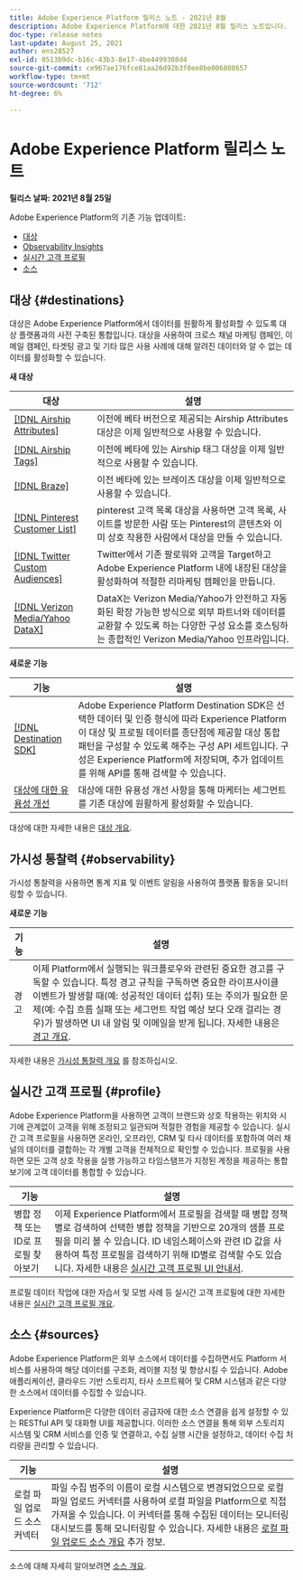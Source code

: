 ```yaml
---
title: Adobe Experience Platform 릴리스 노트 - 2021년 8월
description: Adobe Experience Platform에 대한 2021년 8월 릴리스 노트입니다.
doc-type: release notes
last-update: August 25, 2021
author: ens28527
exl-id: 0513b9dc-b16c-43b3-8e17-4be4499308d4
source-git-commit: ce967ae176fce81aa26d92b3f0ee8be006808657
workflow-type: tm+mt
source-wordcount: '712'
ht-degree: 6%

---
```


# Adobe Experience Platform 릴리스 노트

**릴리스 날짜: 2021년 8월 25일**

Adobe Experience Platform의 기존 기능 업데이트:

- [대상](#destinations)
- [Observability Insights](#observability)
- [실시간 고객 프로필](#profile)
- [소스](#sources)

## 대상 {#destinations}

대상은 Adobe Experience Platform에서 데이터를 원활하게 활성화할 수 있도록 대상 플랫폼과의 사전 구축된 통합입니다. 대상을 사용하여 크로스 채널 마케팅 캠페인, 이메일 캠페인, 타겟팅 광고 및 기타 많은 사용 사례에 대해 알려진 데이터와 알 수 없는 데이터를 활성화할 수 있습니다.

**새 대상**

| 대상 | 설명 |
| ----------- | ----------- |
| [[!DNL Airship Attributes]](../../destinations/catalog/mobile-engagement/airship-attributes.md) | 이전에 베타 버전으로 제공되는 Airship Attributes 대상은 이제 일반적으로 사용할 수 있습니다. |
| [[!DNL Airship Tags]](../../destinations/catalog/mobile-engagement/airship-tags.md) | 이전에 베타에 있는 Airship 태그 대상을 이제 일반적으로 사용할 수 있습니다. |
| [[!DNL Braze]](../../destinations/catalog/mobile-engagement/braze.md) | 이전 베타에 있는 브레이즈 대상을 이제 일반적으로 사용할 수 있습니다. |
| [[!DNL Pinterest Customer List]](../../destinations/catalog/advertising/pinterest.md) | pinterest 고객 목록 대상을 사용하면 고객 목록, 사이트를 방문한 사람 또는 Pinterest의 콘텐츠와 이미 상호 작용한 사람에서 대상을 만들 수 있습니다. |
| [[!DNL Twitter Custom Audiences]](../../destinations/catalog/social/twitter.md) | Twitter에서 기존 팔로워와 고객을 Target하고 Adobe Experience Platform 내에 내장된 대상을 활성화하여 적절한 리마케팅 캠페인을 만듭니다. |
| [[!DNL Verizon Media/Yahoo DataX]](../../destinations/catalog/advertising/datax.md) | DataX는 Verizon Media/Yahoo가 안전하고 자동화된 확장 가능한 방식으로 외부 파트너와 데이터를 교환할 수 있도록 하는 다양한 구성 요소를 호스팅하는 종합적인 Verizon Media/Yahoo 인프라입니다. |

**새로운 기능**

| 기능 | 설명 |
| --- | --- |
| [[!DNL Destination SDK]](../../destinations/destination-sdk/overview.md) | Adobe Experience Platform Destination SDK은 선택한 데이터 및 인증 형식에 따라 Experience Platform이 대상 및 프로필 데이터를 종단점에 제공할 대상 통합 패턴을 구성할 수 있도록 해주는 구성 API 세트입니다. 구성은 Experience Platform에 저장되며, 추가 업데이트를 위해 API를 통해 검색할 수 있습니다. |
| [대상에 대한 유용성 개선](../../destinations/ui/activation-overview.md) | 대상에 대한 유용성 개선 사항을 통해 마케터는 세그먼트를 기존 대상에 원활하게 활성화할 수 있습니다. |

대상에 대한 자세한 내용은 [대상 개요](../../destinations/home.md).

## 가시성 통찰력 {#observability}

가시성 통찰력을 사용하면 통계 지표 및 이벤트 알림을 사용하여 플랫폼 활동을 모니터링할 수 있습니다.

**새로운 기능**

| 기능 | 설명 |
| --- | --- |
| 경고 | 이제 Platform에서 실행되는 워크플로우와 관련된 중요한 경고를 구독할 수 있습니다. 특정 경고 규칙을 구독하면 중요한 라이프사이클 이벤트가 발생할 때(예: 성공적인 데이터 섭취) 또는 주의가 필요한 문제(예: 수집 흐름 실패 또는 세그먼트 작업 예상 보다 오래 걸리는 경우)가 발생하면 UI 내 알림 및 이메일을 받게 됩니다. 자세한 내용은 [경고 개요](../../observability/alerts/overview.md). |

자세한 내용은 [가시성 통찰력 개요](../../observability/home.md) 를 참조하십시오.

## 실시간 고객 프로필 {#profile}

Adobe Experience Platform을 사용하면 고객이 브랜드와 상호 작용하는 위치와 시기에 관계없이 고객을 위해 조정되고 일관되며 적절한 경험을 제공할 수 있습니다. 실시간 고객 프로필을 사용하면 온라인, 오프라인, CRM 및 타사 데이터를 포함하여 여러 채널의 데이터를 결합하는 각 개별 고객을 전체적으로 확인할 수 있습니다. 프로필을 사용하면 모든 고객 상호 작용을 실행 가능하고 타임스탬프가 지정된 계정을 제공하는 통합 보기에 고객 데이터를 통합할 수 있습니다.

| 기능 | 설명 |
| ------- | ----------- |
| 병합 정책 또는 ID로 프로필 찾아보기 | 이제 Experience Platform에서 프로필을 검색할 때 병합 정책별로 검색하여 선택한 병합 정책을 기반으로 20개의 샘플 프로필을 미리 볼 수 있습니다. ID 네임스페이스와 관련 ID 값을 사용하여 특정 프로필을 검색하기 위해 ID별로 검색할 수도 있습니다. 자세한 내용은 [실시간 고객 프로필 UI 안내서](../../profile/ui/user-guide.md). |

프로필 데이터 작업에 대한 자습서 및 모범 사례 등 실시간 고객 프로필에 대한 자세한 내용은 [실시간 고객 프로필 개요](../../profile/home.md).

## 소스 {#sources}

Adobe Experience Platform은 외부 소스에서 데이터를 수집하면서도 Platform 서비스를 사용하여 해당 데이터를 구조화, 레이블 지정 및 향상시킬 수 있습니다. Adobe 애플리케이션, 클라우드 기반 스토리지, 타사 소프트웨어 및 CRM 시스템과 같은 다양한 소스에서 데이터를 수집할 수 있습니다.

Experience Platform은 다양한 데이터 공급자에 대한 소스 연결을 쉽게 설정할 수 있는 RESTful API 및 대화형 UI를 제공합니다. 이러한 소스 연결을 통해 외부 스토리지 시스템 및 CRM 서비스를 인증 및 연결하고, 수집 실행 시간을 설정하고, 데이터 수집 처리량을 관리할 수 있습니다.

| 기능 | 설명 |
| ------- | ----------- |
| 로컬 파일 업로드 소스 커넥터 | 파일 수집 범주의 이름이 로컬 시스템으로 변경되었으므로 로컬 파일 업로드 커넥터를 사용하여 로컬 파일을 Platform으로 직접 가져올 수 있습니다. 이 커넥터를 통해 수집된 데이터는 모니터링 대시보드를 통해 모니터링할 수 있습니다. 자세한 내용은 [로컬 파일 업로드 소스 개요](../../sources/connectors/local-system/local-file-upload.md) 추가 정보. |

소스에 대해 자세히 알아보려면 [소스 개요](../../sources/home.md).
